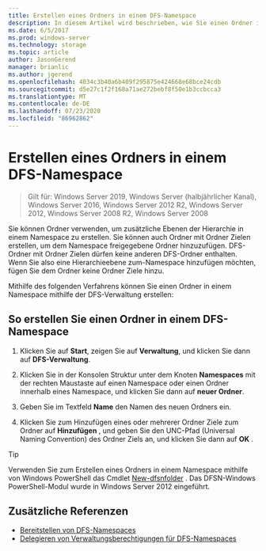 ```yaml
---
title: Erstellen eines Ordners in einem DFS-Namespace
description: In diesem Artikel wird beschrieben, wie Sie einen Ordner in einem DFS-Namespace erstellen.
ms.date: 6/5/2017
ms.prod: windows-server
ms.technology: storage
ms.topic: article
author: JasonGerend
manager: brianlic
ms.author: jgerend
ms.openlocfilehash: 4034c3b40a6b409f295875e424668e68bce24cdb
ms.sourcegitcommit: d5e27c1f2f168a71ae272bebf8f50e1b3ccbcca3
ms.translationtype: MT
ms.contentlocale: de-DE
ms.lasthandoff: 07/23/2020
ms.locfileid: "86962862"
---
```

# <a name="create-a-folder-in-a-dfs-namespace"></a>Erstellen eines Ordners in einem DFS-Namespace

> Gilt für: Windows Server 2019, Windows Server (halbjährlicher Kanal), Windows Server 2016, Windows Server 2012 R2, Windows Server 2012, Windows Server 2008 R2, Windows Server 2008

Sie können Ordner verwenden, um zusätzliche Ebenen der Hierarchie in einem Namespace zu erstellen. Sie können auch Ordner mit Ordner Zielen erstellen, um dem Namespace freigegebene Ordner hinzuzufügen. DFS-Ordner mit Ordner Zielen dürfen keine anderen DFS-Ordner enthalten. Wenn Sie also eine Hierarchieebene zum-Namespace hinzufügen möchten, fügen Sie dem Ordner keine Ordner Ziele hinzu.

Mithilfe des folgenden Verfahrens können Sie einen Ordner in einem Namespace mithilfe der DFS-Verwaltung erstellen:

## <a name="to-create-a-folder-in-a-dfs-namespace"></a>So erstellen Sie einen Ordner in einem DFS-Namespace

1.  Klicken Sie auf **Start**, zeigen Sie auf **Verwaltung**, und klicken Sie dann auf **DFS-Verwaltung**.

2.  Klicken Sie in der Konsolen Struktur unter dem Knoten **Namespaces** mit der rechten Maustaste auf einen Namespace oder einen Ordner innerhalb eines Namespace, und klicken Sie dann auf **neuer Ordner**.

3.  Geben Sie im Textfeld **Name** den Namen des neuen Ordners ein.

4.  Klicken Sie zum Hinzufügen eines oder mehrerer Ordner Ziele zum Ordner auf **Hinzufügen** , und geben Sie den UNC-Pfad (Universal Naming Convention) des Ordner Ziels an, und klicken Sie dann auf **OK** .


> [!TIP]
> Verwenden Sie zum Erstellen eines Ordners in einem Namespace mithilfe von Windows PowerShell das Cmdlet [New-dfsnfolder](/powershell/module/dfsn/new-dfsnfolder) . Das DFSN-Windows PowerShell-Modul wurde in Windows Server 2012 eingeführt.


## <a name="additional-references"></a>Zusätzliche Referenzen

-   [Bereitstellen von DFS-Namespaces](deploying-dfs-namespaces.md)
-   [Delegieren von Verwaltungsberechtigungen für DFS-Namespaces](delegate-management-permissions-for-dfs-namespaces.md)
